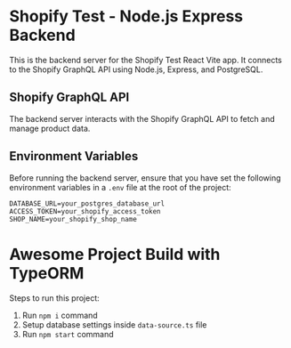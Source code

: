 # Shopify Test - Node.js Express Backend

This is the backend server for the Shopify Test React Vite app. It connects to the Shopify GraphQL API using Node.js, Express, and PostgreSQL.

## Shopify GraphQL API

The backend server interacts with the Shopify GraphQL API to fetch and manage product data.

## Environment Variables

Before running the backend server, ensure that you have set the following environment variables in a `.env` file at the root of the project:

```env
DATABASE_URL=your_postgres_database_url
ACCESS_TOKEN=your_shopify_access_token
SHOP_NAME=your_shopify_shop_name
```

# Awesome Project Build with TypeORM

Steps to run this project:

1. Run `npm i` command
2. Setup database settings inside `data-source.ts` file
3. Run `npm start` command
